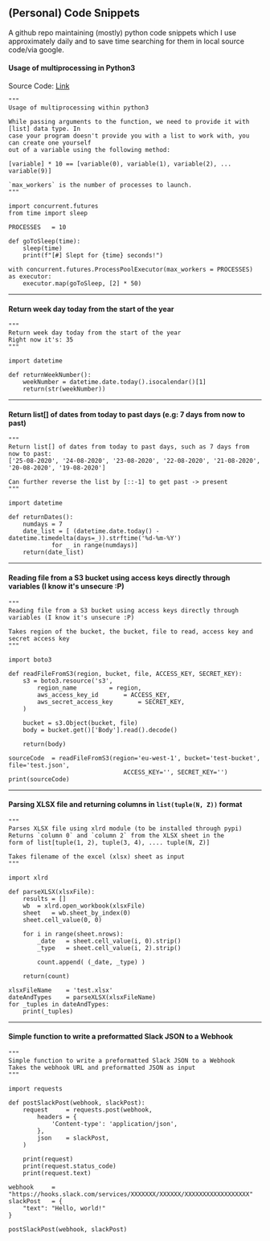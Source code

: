 ## (Personal) Code Snippets

A github repo maintaining (mostly) python code snippets which I use approximately daily and to save time searching for them in local source code/via google. 

#### Usage of multiprocessing in Python3
Source Code: [Link](https://github.com/Anon-Exploiter/code-snippets/blob/master/python3-multiprocessing/py-multiprocessing.py)

```python3
"""
Usage of multiprocessing within python3

While passing arguments to the function, we need to provide it with [list] data type. In
case your program doesn't provide you with a list to work with, you can create one yourself
out of a variable using the following method:

[variable] * 10 == [variable(0), variable(1), variable(2), ... variable(9)]

`max_workers` is the number of processes to launch.
"""

import concurrent.futures
from time import sleep

PROCESSES	= 10

def goToSleep(time):
	sleep(time)
	print(f"[#] Slept for {time} seconds!")

with concurrent.futures.ProcessPoolExecutor(max_workers = PROCESSES) as executor:
	executor.map(goToSleep, [2] * 50)
```

---

#### Return week day today from the start of the year

```python3
"""
Return week day today from the start of the year
Right now it's: 35
"""

import datetime

def returnWeekNumber():
	weekNumber = datetime.date.today().isocalendar()[1]
	return(str(weekNumber))
```

---

#### Return list[] of dates from today to past days (e.g: 7 days from now to past) 

```python3
"""
Return list[] of dates from today to past days, such as 7 days from now to past:
['25-08-2020', '24-08-2020', '23-08-2020', '22-08-2020', '21-08-2020', '20-08-2020', '19-08-2020']

Can further reverse the list by [::-1] to get past -> present
"""

import datetime

def returnDates():
	numdays = 7
	date_list = [ (datetime.date.today() - datetime.timedelta(days=_)).strftime('%d-%m-%Y')
			for _ in range(numdays)]
	return(date_list)
```

---

#### Reading file from a S3 bucket using access keys directly through variables (I know it's unsecure :P)

```python3
"""
Reading file from a S3 bucket using access keys directly through 
variables (I know it's unsecure :P)

Takes region of the bucket, the bucket, file to read, access key and secret access key
"""

import boto3

def readFileFromS3(region, bucket, file, ACCESS_KEY, SECRET_KEY):
	s3 = boto3.resource('s3',
		region_name			= region,
		aws_access_key_id		= ACCESS_KEY,
		aws_secret_access_key		= SECRET_KEY,
	)

	bucket = s3.Object(bucket, file)
	body = bucket.get()['Body'].read().decode()

	return(body)

sourceCode	= readFileFromS3(region='eu-west-1', bucket='test-bucket', file='test.json', 
								ACCESS_KEY='', SECRET_KEY='')
print(sourceCode)
```

---

#### Parsing XLSX file and returning columns in `list(tuple(N, Z))` format

```python3
"""
Parses XLSX file using xlrd module (to be installed through pypi)
Returns `column 0` and `column 2` from the XLSX sheet in the 
form of list[tuple(1, 2), tuple(3, 4), .... tuple(N, Z)]

Takes filename of the excel (xlsx) sheet as input
"""

import xlrd

def parseXLSX(xlsxFile):
	results = []
	wb	= xlrd.open_workbook(xlsxFile) 
	sheet	= wb.sheet_by_index(0) 
	sheet.cell_value(0, 0) 

	for i in range(sheet.nrows): 
		_date	= sheet.cell_value(i, 0).strip()
		_type	= sheet.cell_value(i, 2).strip()

		count.append( (_date, _type) )

	return(count)

xlsxFileName	= 'test.xlsx'
dateAndTypes	= parseXLSX(xlsxFileName)
for _tuples in dateAndTypes:
	print(_tuples)
```

---

#### Simple function to write a preformatted Slack JSON to a Webhook

```python3
"""
Simple function to write a preformatted Slack JSON to a Webhook
Takes the webhook URL and preformatted JSON as input
"""

import requests

def postSlackPost(webhook, slackPost):
	request		= requests.post(webhook,
		headers = {
			'Content-type': 'application/json', 
		},
		json	= slackPost,
	)

	print(request)
	print(request.status_code)
	print(request.text)

webhook		= "https://hooks.slack.com/services/XXXXXXX/XXXXXX/XXXXXXXXXXXXXXXXXX"
slackPost	= {
    "text": "Hello, world!"
}

postSlackPost(webhook, slackPost)
```
